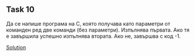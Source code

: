 ## Task 10

Да се напише програма на C, която получава като параметри от команден ред две команди (без параметри). Изпълнява първата.
Ако тя е завършила успешно изпълнява втората. Ако не, завършва с код -1.

[Solution](https://github.com/Svetlin12/Linux-Shell-and-C-files/blob/master/C/FMI/processes/task10.c)
